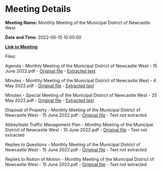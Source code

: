 # Meeting Details

**Meeting Name:** Monthly Meeting of the Municipal District of Newcastle West

**Date and Time:** 2022-06-15 10:00:00

**[Link to Meeting](https://www.limerick.ie/council/whats-on/monthly-meeting-municipal-district-newcastle-west-74)**

Files: 

Agenda - Monthly Meeting of the Municipal District of Newcastle West - 15 June 2022.pdf - [Original file](https://www.limerick.ie/sites/default/files/media/documents/2022-06/00-Agenda-15-06-2022.pdf) - [Extracted text](./Agenda%20-%20Monthly%20Meeting%20of%20the%20Municipal%20District%20of%20Newcastle%20West%20-%2015%20June%202022.md)

Minutes - Monthly Meeting of the Municipal District of Newcastle West - 4 May 2022.pdf - [Original file](https://www.limerick.ie/sites/default/files/media/documents/2022-06/01-Minutes-May-Meeting-04-05-2022.pdf) - [Extracted text](./Minutes%20-%20Monthly%20Meeting%20of%20the%20Municipal%20District%20of%20Newcastle%20West%20-%204%20May%202022.md)

Minutes - Special Meeting of the Municipal District of Newcastle West - 25 May 2022.pdf - [Original file](https://www.limerick.ie/sites/default/files/media/documents/2022-06/01-Minutes-Special-Meeting-25-05-2022.pdf) - [Extracted text](./Minutes%20-%20Special%20Meeting%20of%20the%20Municipal%20District%20of%20Newcastle%20West%20-%2025%20May%202022.md)

Disposal of Property - Monthly Meeting of the Municipal District of Newcastle West - 15 June 2022.pdf - [Original file](https://www.limerick.ie/sites/default/files/media/documents/2022-06/02-Disposal-of-Property-15-06-2022.pdf) - Text not extracted

Abbeyfeale Traffic Management Plan - Monthly Meeting of the Municipal District of Newcastle West - 15 June 2022.pdf - [Original file](https://www.limerick.ie/sites/default/files/media/documents/2022-06/03-Abbeyfeale-Traffic-Management-Plan-15-06-2022.pdf) - Text not extracted

Replies to Questions - Monthly Meeting of the Municipal District of Newcastle West - 15 June 2022.pdf - [Original file](https://www.limerick.ie/sites/default/files/media/documents/2022-06/Replies-to-Questions-Meeting-of-Municipal-District-of-Newcastle-West.pdf) - Text not extracted

Replies to Notion of Motion - Monthly Meeting of the Municipal District of Newcastle West - 15 June 2022.pdf - [Original file](https://www.limerick.ie/sites/default/files/media/documents/2022-06/Replies-to-Notice-of-Motion-June-Meeting-of-Municipal-District-of-Newcastle-West.pdf) - Text not extracted

